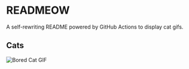 # READMEOW

A self-rewriting README powered by GitHub Actions to display cat gifs.

## Cats

![Bored Cat GIF](https://media4.giphy.com/media/mlvseq9yvZhba/200.gif?cid=9acd02dakswkutett2ixn0zd9s1m0lx3xc68bl1zcaz6rnia&ep=v1_gifs_search&rid=200.gif&ct=g)
